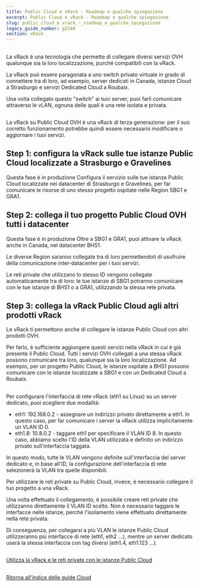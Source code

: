 ```yaml
---
title: Public Cloud e vRack - Roadmap e qualche spiegazione
excerpt: Public Cloud e vRack - Roadmap e qualche spiegazione
slug: public_cloud_e_vrack_-_roadmap_e_qualche_spiegazione
legacy_guide_number: g2148
section: vRack
---
```



## 
La vRack è una tecnologia che permette di collegare diversi servizi OVH qualunque sia la loro localizzazione, purché compatibili con la vRack.

La vRack può essere paragonata a uno switch privato virtuale in grado di connettere tra di loro, ad esempio, server dedicati in Canada, istanze Cloud a Strasburgo e servizi Dedicated Cloud a Roubaix.

Una volta collegato questo "switch" ai tuoi server, puoi farli comunicare attraverso le vLAN, ognuna delle quali è una rete isolata e privata.


## 
La vRack su Public Cloud OVH è una vRack di terza generazione: per il suo corretto funzionamento potrebbe quindi essere necessario modificare o aggiornare i tuoi servizi.


## Step 1: configura la vRack sulle tue istanze Public Cloud localizzate a Strasburgo e Gravelines
Questa fase è in produzione
Configura il servizio sulle tue istanze Public Cloud localizzate nei datacenter di Strasburgo e Gravelines, per far comunicare le risorse di uno stesso progetto ospitate nelle Region SBG1 e GRA1.


## Step 2: collega il tuo progetto Public Cloud OVH tutti i datacenter
Questa fase è in produzione
Oltre a SBG1 e GRA1, puoi attivare la vRack anche in Canada, nel datacenter BHS1.

Le diverse Region saranno collegate tra di loro permettendoti di usufruire della comunicazione inter-datacenter per i tuoi servizi.

Le reti private che utilizzano lo stesso ID vengono collegate automaticamente tra di loro: le tue istanze di SBG1 potranno comunicare con le tue istanze di BHS1 o a GRA1, utilizzando la stessa rete privata.


## Step 3: collega la vRack Public Cloud agli altri prodotti vRack
Le vRack ti permettono anche di collegare le istanze Public Cloud con altri prodotti OVH.

Per farlo, è sufficiente aggiungere questi servizi nella vRack in cui è già presente il Public Cloud. Tutti i servizi OVH collegati a una stessa vRack possono comunicare tra loro, qualunque sia la loro localizzazione. Ad esempio, per un progetto Public Cloud, le istanze ospitate a BHS1 possono comunicare con le istanze localizzate a SBG1 e con un Dedicated Cloud a Roubaix.


## 
Per configurare l'interfaccia di rete vRack (eth1 su Linux) su un server dedicato, puoi scegliere due modalità:


- eth1: 192.168.0.2 - assegnare un indirizzo privato direttamente a eth1. In questo caso, per far comunicare i server la vRack utilizza implicitamente un VLAN ID 0.
- eth1.8: 10.8.0.2 - taggare eth1 per specificare il VLAN ID 8. In questo caso, abbiamo scelto l'ID della VLAN utilizzata e definito un indirizzo privato sull'interfaccia taggata.


In questo modo, tutte le VLAN vengono definite sull'interfaccia del server dedicato e, in base all'ID, la configurazione dell'interfaccia di rete selezionerà la VLAN tra quelle disponibili.

Per utilizzare le reti private su Public Cloud, invece, è necessario collegare il tuo progetto a una vRack.

Una volta effettuato il collegamento, è possibile creare reti private che utilizzanno direttamente il VLAN ID scelto. Non è necessario taggare le interfacce nelle istanze, perché l'isolamento viene effettuato direttamente nella rete privata.

Di conseguenza, per collegarsi a più VLAN le istanze Public Cloud utilizzeranno più interfacce di rete (eth1, eth2 ...), mentre un server dedicato userà la stessa interfaccia con tag diversi (eth1.4, eth1.123 ...).


## 
[Utilizza la vRack e le reti private con le istanze Public Cloud]({legacy}2162)


## 
[Ritorna all'indice delle guide Cloud]({legacy}1785)

